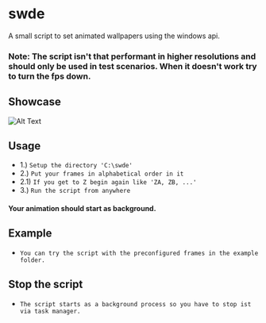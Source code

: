 # swde
A small script to set animated wallpapers using the windows api.

### Note: The script isn't that performant in higher resolutions and should only be used in test scenarios. When it doesn't work try to turn the fps down.

## Showcase
![Alt Text](https://media.giphy.com/media/vFKqnCdLPNOKc/giphy.gif)

## Usage
* 1.) ```Setup the directory 'C:\swde'```
* 2.) ```Put your frames in alphabetical order in it```
* 2.1) ```If you get to Z begin again like 'ZA, ZB, ...'```
* 3.) ```Run the script from anywhere```
#### Your animation should start as background.

## Example
* ```You can try the script with the preconfigured frames in the example folder.```

## Stop the script
* ```The script starts as a background process so you have to stop ist via task manager.```

